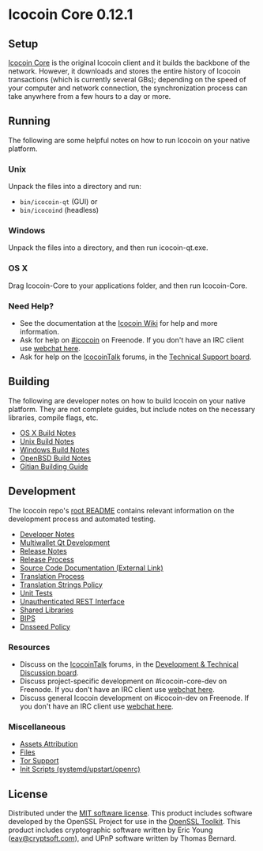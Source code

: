Icocoin Core 0.12.1
=====================

Setup
---------------------
[Icocoin Core](http://icocoin.org/en/download) is the original Icocoin client and it builds the backbone of the network. However, it downloads and stores the entire history of Icocoin transactions (which is currently several GBs); depending on the speed of your computer and network connection, the synchronization process can take anywhere from a few hours to a day or more.

Running
---------------------
The following are some helpful notes on how to run Icocoin on your native platform.

### Unix

Unpack the files into a directory and run:

- `bin/icocoin-qt` (GUI) or
- `bin/icocoind` (headless)

### Windows

Unpack the files into a directory, and then run icocoin-qt.exe.

### OS X

Drag Icocoin-Core to your applications folder, and then run Icocoin-Core.

### Need Help?

* See the documentation at the [Icocoin Wiki](https://en.icocoin.it/wiki/Main_Page)
for help and more information.
* Ask for help on [#icocoin](http://webchat.freenode.net?channels=icocoin) on Freenode. If you don't have an IRC client use [webchat here](http://webchat.freenode.net?channels=icocoin).
* Ask for help on the [IcocoinTalk](https://icocointalk.org/) forums, in the [Technical Support board](https://icocointalk.org/index.php?board=4.0).

Building
---------------------
The following are developer notes on how to build Icocoin on your native platform. They are not complete guides, but include notes on the necessary libraries, compile flags, etc.

- [OS X Build Notes](build-osx.md)
- [Unix Build Notes](build-unix.md)
- [Windows Build Notes](build-windows.md)
- [OpenBSD Build Notes](build-openbsd.md)
- [Gitian Building Guide](gitian-building.md)

Development
---------------------
The Icocoin repo's [root README](/README.md) contains relevant information on the development process and automated testing.

- [Developer Notes](developer-notes.md)
- [Multiwallet Qt Development](multiwallet-qt.md)
- [Release Notes](release-notes.md)
- [Release Process](release-process.md)
- [Source Code Documentation (External Link)](https://dev.visucore.com/icocoin/doxygen/)
- [Translation Process](translation_process.md)
- [Translation Strings Policy](translation_strings_policy.md)
- [Unit Tests](unit-tests.md)
- [Unauthenticated REST Interface](REST-interface.md)
- [Shared Libraries](shared-libraries.md)
- [BIPS](bips.md)
- [Dnsseed Policy](dnsseed-policy.md)

### Resources
* Discuss on the [IcocoinTalk](https://icocointalk.org/) forums, in the [Development & Technical Discussion board](https://icocointalk.org/index.php?board=6.0).
* Discuss project-specific development on #icocoin-core-dev on Freenode. If you don't have an IRC client use [webchat here](http://webchat.freenode.net/?channels=icocoin-core-dev).
* Discuss general Icocoin development on #icocoin-dev on Freenode. If you don't have an IRC client use [webchat here](http://webchat.freenode.net/?channels=icocoin-dev).

### Miscellaneous
- [Assets Attribution](assets-attribution.md)
- [Files](files.md)
- [Tor Support](tor.md)
- [Init Scripts (systemd/upstart/openrc)](init.md)

License
---------------------
Distributed under the [MIT software license](http://www.opensource.org/licenses/mit-license.php).
This product includes software developed by the OpenSSL Project for use in the [OpenSSL Toolkit](https://www.openssl.org/). This product includes
cryptographic software written by Eric Young ([eay@cryptsoft.com](mailto:eay@cryptsoft.com)), and UPnP software written by Thomas Bernard.
